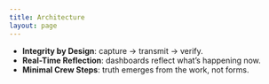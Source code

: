 ```yaml
---
title: Architecture
layout: page
---
```


- **Integrity by Design**: capture → transmit → verify.
- **Real-Time Reflection**: dashboards reflect what’s happening now.
- **Minimal Crew Steps**: truth emerges from the work, not forms.
